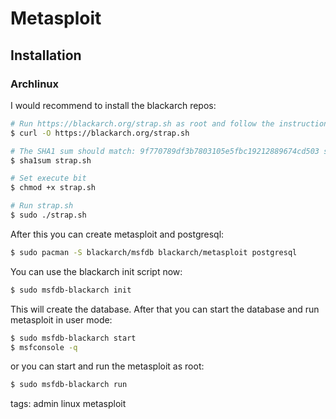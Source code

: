 # Metasploit

## Installation

### Archlinux

I would recommend to install the blackarch repos:

```bash
# Run https://blackarch.org/strap.sh as root and follow the instructions.
$ curl -O https://blackarch.org/strap.sh

# The SHA1 sum should match: 9f770789df3b7803105e5fbc19212889674cd503 strap.sh
$ sha1sum strap.sh

# Set execute bit
$ chmod +x strap.sh

# Run strap.sh
$ sudo ./strap.sh
```

After this you can create metasploit and postgresql:

```bash
$ sudo pacman -S blackarch/msfdb blackarch/metasploit postgresql
```

You can use the blackarch init script now:

```bash
$ sudo msfdb-blackarch init
```

This will create the database. After that you can start the database and run metasploit in user mode:

```bash
$ sudo msfdb-blackarch start
$ msfconsole -q
```

or you can start and run the metasploit as root:

```bash
$ sudo msfdb-blackarch run
```
tags: admin linux metasploit
